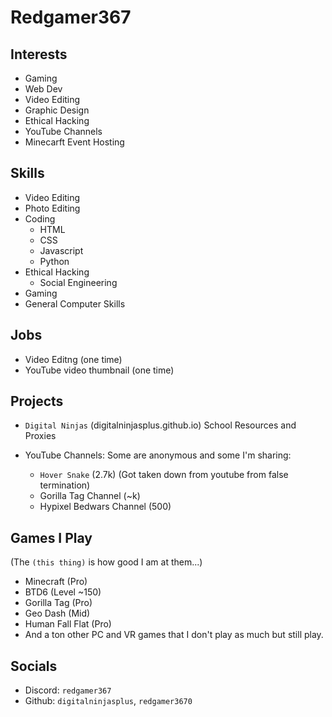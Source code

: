 # Redgamer367

## Interests

- Gaming
- Web Dev
- Video Editing
- Graphic Design
- Ethical Hacking
- YouTube Channels
- Minecarft Event Hosting

## Skills
- Video Editing
- Photo Editing
- Coding
  - HTML
  - CSS
  - Javascript
  - Python
- Ethical Hacking
  - Social Engineering
- Gaming
- General Computer Skills

## Jobs
- Video Editng (one time)
- YouTube video thumbnail (one time)

## Projects

- `Digital Ninjas` (digitalninjasplus.github.io)
  School Resources and Proxies

- YouTube Channels:
  Some are anonymous and some I'm sharing:
  - `Hover Snake` (2.7k) (Got taken down from youtube from false termination)
  - Gorilla Tag Channel (~k)
  - Hypixel Bedwars Channel (500)
    
## Games I Play
(The `(this thing)` is how good I am at them...)
- Minecraft (Pro)
- BTD6 (Level ~150)
- Gorilla Tag (Pro)
- Geo Dash (Mid)
- Human Fall Flat (Pro)
- And a ton other PC and VR games that I don't play as much but still play.

## Socials

- Discord: `redgamer367`
- Github: `digitalninjasplus`, `redgamer3670`
